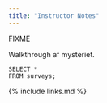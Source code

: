 ```yaml
---
title: "Instructor Notes"
---
```

FIXME

Walkthrough af mysteriet.



    SELECT *
    FROM surveys;


{% include links.md %}
